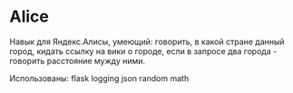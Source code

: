 # Alice

Навык для Яндекс.Алисы, умеющий: говорить, в какой стране данный город, кидать ссылку на вики о городе, если в запросе два города - 
говорить расстояние мужду ними.

Использованы:
flask
logging
json
random
math
